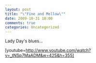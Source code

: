 ```yaml
---
layout: post
title: "\"Fine and Mellow\""
date: 2009-10-31 18:00
comments: true
categories: Uncategorized
---
```

Lady Day's blues...

[youtube=http://www.youtube.com/watch?v=_tNSp7MaADM&w=425&h=355]
